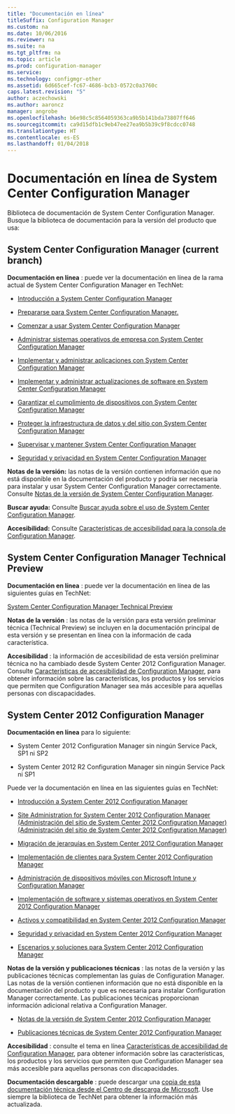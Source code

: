 ```yaml
---
title: "Documentación en línea"
titleSuffix: Configuration Manager
ms.custom: na
ms.date: 10/06/2016
ms.reviewer: na
ms.suite: na
ms.tgt_pltfrm: na
ms.topic: article
ms.prod: configuration-manager
ms.service: 
ms.technology: configmgr-other
ms.assetid: 6d665cef-fc67-4686-bcb3-0572c0a3760c
caps.latest.revision: "5"
author: aczechowski
ms.author: aaroncz
manager: angrobe
ms.openlocfilehash: b6e98c5c8564059363ca9b5b141bda73807ff646
ms.sourcegitcommit: ca9d15dfb1c9eb47ee27ea9b5b39c9f8cdcc0748
ms.translationtype: HT
ms.contentlocale: es-ES
ms.lasthandoff: 01/04/2018
---
```

# <a name="online-documentation-for-system-center-configuration-manager"></a>Documentación en línea de System Center Configuration Manager


Biblioteca de documentación de System Center Configuration Manager.  
Busque la biblioteca de documentación para la versión del producto que usa:  

## <a name="system-center-configuration-manager-current-branch"></a>System Center Configuration Manager (current branch)  
**Documentación en línea** : puede ver la documentación en línea de la rama actual de System Center Configuration Manager en TechNet:  

-   [Introducción a System Center Configuration Manager](https://technet.microsoft.com/library/mt622715.aspx)  

-   [Prepararse para System Center Configuration Manager.](https://technet.microsoft.com/library/mt608540.aspx)  

-   [Comenzar a usar System Center Configuration Manager](https://technet.microsoft.com/library/mt608544.aspx)  

-   [Administrar sistemas operativos de empresa con System Center Configuration Manager](https://technet.microsoft.com/library/mt627933.aspx)  

-   [Implementar y administrar aplicaciones con System Center Configuration Manager](https://technet.microsoft.com/library/mt627959.aspx)  

-   [Implementar y administrar actualizaciones de software en System Center Configuration Manager](https://technet.microsoft.com/library/mt634340.aspx)  

-   [Garantizar el cumplimiento de dispositivos con System Center Configuration Manager](https://technet.microsoft.com/library/mt595717.aspx)  

-   [Proteger la infraestructura de datos y del sitio con System Center Configuration Manager](https://technet.microsoft.com/library/mt613161.aspx)  

-   [Supervisar y mantener System Center Configuration Manager](https://technet.microsoft.com/library/mt612855.aspx)  

-   [Seguridad y privacidad en System Center Configuration Manager](https://technet.microsoft.com/library/mt622694.aspx)  

**Notas de la versión:** las notas de la versión contienen información que no está disponible en la documentación del producto y podría ser necesaria para instalar y usar System Center Configuration Manager correctamente. Consulte [Notas de la versión de System Center Configuration Manager](https://technet.microsoft.com/library/mt592024.aspx).  

**Buscar ayuda:** Consulte [Buscar ayuda sobre el uso de System Center Configuration Manager](https://technet.microsoft.com/library/mt628521.aspx).  

**Accesibilidad:** Consulte [Características de accesibilidad para la consola de Configuration Manager](https://technet.microsoft.com/library/mt628521.aspx).  


## <a name="system-center-configuration-manager-technical-preview"></a>System Center Configuration Manager Technical Preview  
**Documentación en línea** : puede ver la documentación en línea de las siguientes guías en TechNet:  

 [System Center Configuration Manager Technical Preview](https://go.microsoft.com/fwlink/p/?LinkId=534001)  

**Notas de la versión** : las notas de la versión para esta versión preliminar técnica (Technical Preview) se incluyen en la documentación principal de esta versión y se presentan en línea con la información de cada característica.  

**Accesibilidad** : la información de accesibilidad de esta versión preliminar técnica no ha cambiado desde System Center 2012 Configuration Manager. Consulte [Características de accesibilidad de Configuration Manager](http://go.microsoft.com/fwlink/p/?LinkId=258586), para obtener información sobre las características, los productos y los servicios que permiten que Configuration Manager sea más accesible para aquellas personas con discapacidades.  

## <a name="system-center-2012-configuration-manager"></a>System Center 2012 Configuration Manager  
**Documentación en línea** para lo siguiente:  

-   System Center 2012 Configuration Manager sin ningún Service Pack, SP1 ni SP2  

-   System Center 2012 R2 Configuration Manager sin ningún Service Pack ni SP1  

Puede ver la documentación en línea en las siguientes guías en TechNet:  

-   [Introducción a System Center 2012 Configuration Manager](https://go.microsoft.com/fwlink/p/?LinkId=210632)  

-   [Site Administration for System Center 2012 Configuration Manager (Administración del sitio de System Center 2012 Configuration Manager) (Administración del sitio de System Center 2012 Configuration Manager)](https://go.microsoft.com/fwlink/p/?LinkId=210636)  

-   [Migración de jerarquías en System Center 2012 Configuration Manager](https://go.microsoft.com/fwlink/p/?LinkId=210645)  

-   [Implementación de clientes para System Center 2012 Configuration Manager](https://go.microsoft.com/fwlink/p/?LinkId=210638)  

-   [Administración de dispositivos móviles con Microsoft Intune y Configuration Manager](https://go.microsoft.com/fwlink/?LinkId=529959)  

-   [Implementación de software y sistemas operativos en System Center 2012 Configuration Manager](https://go.microsoft.com/fwlink/p/?LinkId=210635)  

-   [Activos y compatibilidad en System Center 2012 Configuration Manager](https://go.microsoft.com/fwlink/p/?LinkId=210639)  

-   [Seguridad y privacidad en System Center 2012 Configuration Manager](https://go.microsoft.com/fwlink/p/?LinkId=210640)  

-   [Escenarios y soluciones para System Center 2012 Configuration Manager](https://go.microsoft.com/fwlink/p/?LinkId=290889)  

 **Notas de la versión y publicaciones técnicas** : las notas de la versión y las publicaciones técnicas complementan las guías de Configuration Manager. Las notas de la versión contienen información que no está disponible en la documentación del producto y que es necesaria para instalar Configuration Manager correctamente. Las publicaciones técnicas proporcionan información adicional relativa a Configuration Manager.  

-   [Notas de la versión de System Center 2012 Configuration Manager](http://go.microsoft.com/fwlink/?LinkId=529437)  

-   [Publicaciones técnicas de System Center 2012 Configuration Manager](http://go.microsoft.com/fwlink/p/?LinkId=261032)  

**Accesibilidad** : consulte el tema en línea [Características de accesibilidad de Configuration Manager](http://go.microsoft.com/fwlink/p/?LinkId=258586), para obtener información sobre las características, los productos y los servicios que permiten que Configuration Manager sea más accesible para aquellas personas con discapacidades.  

**Documentación descargable** : puede descargar una [copia de esta documentación técnica desde el Centro de descarga de Microsoft](http://go.microsoft.com/fwlink/?LinkId=253643). Use siempre la biblioteca de TechNet para obtener la información más actualizada.
